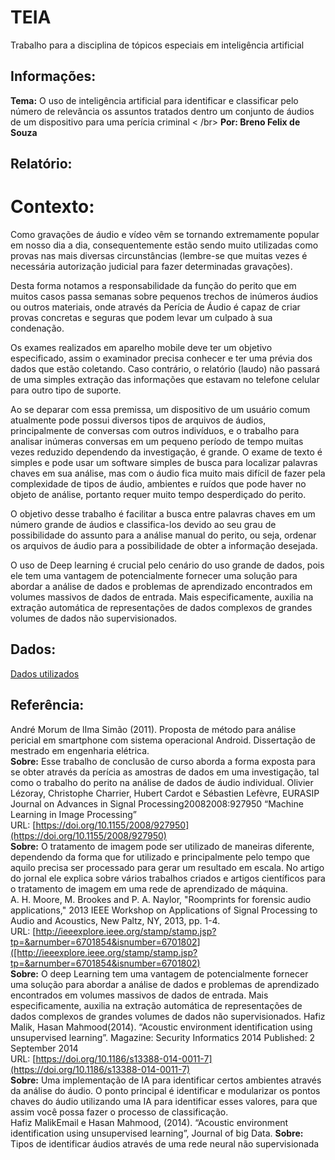 # TEIA
Trabalho para a disciplina de tópicos especiais em inteligência artificial

## Informações:

**Tema:** O uso de inteligência artificial para identificar e classificar pelo número
de relevância os assuntos tratados dentro um conjunto de áudios de um
dispositivo para uma perícia criminal < /br>
**Por: Breno Felix de Souza**  
  
## Relatório:

# Contexto: 
<p>Como gravações de áudio e vídeo vêm se tornando extremamente
popular em nosso dia a dia, consequentemente estão sendo muito
utilizadas como provas nas mais diversas circunstâncias (lembre-se que
muitas vezes é necessária autorização judicial para fazer determinadas
gravações).</p>
<p> Desta forma notamos a responsabilidade da função do perito que em
muitos casos passa semanas sobre pequenos trechos de inúmeros
áudios ou outros materiais, onde através da Perícia de Áudio é capaz
de criar provas concretas e seguras que podem levar um culpado à sua
condenação.</p>
<p>Os exames realizados em aparelho mobile deve ter um objetivo
especificado, assim o examinador precisa conhecer e ter uma prévia
dos dados que estão coletando. Caso contrário, o relatório (laudo) não
passará de uma simples extração das informações que estavam no
telefone celular para outro tipo de suporte.</p>
<p>Ao se deparar com essa premissa, um dispositivo de um usuário
comum atualmente pode possui diversos tipos de arquivos de áudios,
principalmente de conversas com outros indivíduos, e o trabalho para
analisar inúmeras conversas em um pequeno período de tempo muitas
vezes reduzido dependendo da investigação, é grande. O exame de
texto é simples e pode usar um software simples de busca para localizar
palavras chaves em sua análise, mas com o áudio fica muito mais difícil
de fazer pela complexidade de tipos de áudio, ambientes e ruídos que
pode haver no objeto de análise, portanto requer muito tempo
desperdiçado do perito.</p>
<p>O objetivo desse trabalho é facilitar a busca entre palavras chaves em
um número grande de áudios e classifica-los devido ao seu grau de
possibilidade do assunto para a análise manual do perito, ou seja,
ordenar os arquivos de áudio para a possibilidade de obter a informação
desejada.</p>
<p>O uso de Deep learning é crucial pelo cenário do uso grande de dados,
pois ele tem uma vantagem de potencialmente fornecer uma solução
para abordar a análise de dados e problemas de aprendizado
encontrados em volumes massivos de dados de entrada. Mais
especificamente, auxilia na extração automática de representações de
dados complexos de grandes volumes de dados não supervisionados.</p>

## Dados:  
[Dados utilizados](https://github.com/PascalBreno/Detector-de-palavras/blob/master/dados.md)

## Referência:
André Morum de lIma Simão (2011). Proposta de método para análise pericial em
smartphone com sistema operacional Android. Dissertação de mestrado em
engenharia elétrica. </br>
**Sobre:** Esse trabalho de conclusão de curso aborda a forma exposta para se obter
através da perícia as amostras de dados em uma investigação, tal como o trabalho
do perito na análise de dados de áudio individual.
Olivier Lézoray, Christophe Charrier, Hubert Cardot e Sébastien Lefèvre, EURASIP
Journal on Advances in Signal Processing20082008:927950 “Machine Learning in
Image Processing” </br>
URL: [https://doi.org/10.1155/2008/927950](https://doi.org/10.1155/2008/927950) </br>
**Sobre:** O tratamento de imagem pode ser utilizado de maneiras diferente,
dependendo da forma que for utilizado e principalmente pelo tempo que aquilo
precisa ser processado para gerar um resultado em escala. No artigo do jornal ele
explica sobre vários trabalhos criados e artigos científicos para o tratamento de
imagem em uma rede de aprendizado de máquina. </br>
A. H. Moore, M. Brookes and P. A. Naylor, "Roomprints for forensic audio applications,"
2013 IEEE Workshop on Applications of Signal Processing to Audio and Acoustics, New
Paltz, NY, 2013, pp. 1-4. </br>
URL:
[http://ieeexplore.ieee.org/stamp/stamp.jsp?tp=&arnumber=6701854&isnumber=6701802]([http://ieeexplore.ieee.org/stamp/stamp.jsp?tp=&arnumber=6701854&isnumber=6701802) </br>
**Sobre:** O deep Learning tem uma vantagem de potencialmente fornecer uma solução
para abordar a análise de dados e problemas de aprendizado encontrados em volumes
massivos de dados de entrada. Mais especificamente, auxilia na extração automática de
representações de dados complexos de grandes volumes de dados não supervisionados.
Hafiz Malik, Hasan Mahmood(2014). “Acoustic environment identification using
unsupervised learning”. Magazine: Security Informatics 2014 Published: 2
September 2014 </br>
URL: [https://doi.org/10.1186/s13388-014-0011-7](https://doi.org/10.1186/s13388-014-0011-7) </br>
**Sobre:** Uma implementação de IA para identificar certos ambientes através da
análise do áudio. O ponto principal é identificar e modularizar os pontos chaves do
áudio utilizando uma IA para identificar esses valores, para que assim você possa
fazer o processo de classificação. </br>
Hafiz MalikEmail e Hasan Mahmood, (2014). “Acoustic environment identification
using unsupervised learning”, Journal of big Data.
**Sobre:** Tipos de identificar áudios através de uma rede neural não supervisionada 
